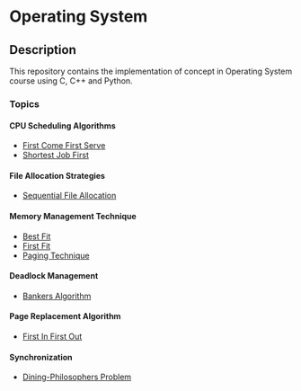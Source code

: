 <h1>Operating System</h1>

<h2>Description</h2>
<p>This repository contains the implementation of concept in Operating System course using C, C++ and Python.</p>

<h3>Topics</h3>

<h4>CPU Scheduling Algorithms</h4>
<ul>
    <li><a href="https://github.com/muqriqawiem/Operating-System/tree/main/src/First-Come-First-Serve">First Come First Serve</a></li>
    <li><a href="https://github.com/muqriqawiem/Operating-System/tree/main/src/Shortest-Job-First">Shortest Job First</a></li>
</ul>

<h4>File Allocation Strategies</h4>
<ul>
    <li><a href="https://github.com/muqriqawiem/Operating-System/tree/main/src/Sequential-File-Allocation">Sequential File Allocation</a></li>
</ul>

<h4>Memory Management Technique</h4>
<ul>
    <li><a href="https://github.com/muqriqawiem/Operating-System/tree/main/src/Best-Fit">Best Fit</a></li>
    <li><a href="https://github.com/muqriqawiem/Operating-System/tree/main/src/First-Fit">First Fit</a></li>
    <li><a href="#">Paging Technique</a></li>
</ul>

<h4>Deadlock Management</h4>
<ul>
    <li><a href="#">Bankers Algorithm</a></li>
</ul>

<h4>Page Replacement Algorithm</h4>
<ul>
    <li><a href="#">First In First Out</a></li>
</ul>

<h4>Synchronization</h4>
<ul>
    <li><a href="#">Dining-Philosophers Problem</a></li>
</ul>
